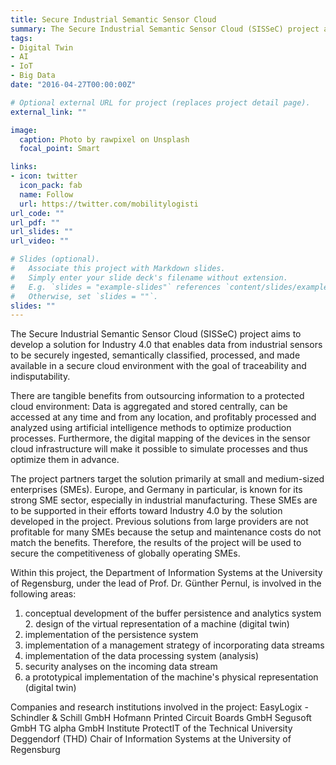 ```yaml
---
title: Secure Industrial Semantic Sensor Cloud
summary: The Secure Industrial Semantic Sensor Cloud (SISSeC) project aims to develop a solution for Industry 4.0 that enables data from industrial sensors to be securely ingested, semantically classified, processed, and made available in a secure cloud environment.
tags:
- Digital Twin
- AI
- IoT
- Big Data
date: "2016-04-27T00:00:00Z"

# Optional external URL for project (replaces project detail page).
external_link: ""

image:
  caption: Photo by rawpixel on Unsplash
  focal_point: Smart

links:
- icon: twitter
  icon_pack: fab
  name: Follow
  url: https://twitter.com/mobilitylogisti
url_code: ""
url_pdf: ""
url_slides: ""
url_video: ""

# Slides (optional).
#   Associate this project with Markdown slides.
#   Simply enter your slide deck's filename without extension.
#   E.g. `slides = "example-slides"` references `content/slides/example-slides.md`.
#   Otherwise, set `slides = ""`.
slides: ""
---
```


The Secure Industrial Semantic Sensor Cloud (SISSeC) project aims to develop a solution for Industry 4.0 that enables data from industrial sensors to be securely ingested, semantically classified, processed, and made available in a secure cloud environment with the goal of traceability and indisputability.

There are tangible benefits from outsourcing information to a protected cloud environment: Data is aggregated and stored centrally, can be accessed at any time and from any location, and profitably processed and analyzed using artificial intelligence methods to optimize production processes. Furthermore, the digital mapping of the devices in the sensor cloud infrastructure will make it possible to simulate processes and thus optimize them in advance.

The project partners target the solution primarily at small and medium-sized enterprises (SMEs). Europe, and Germany in particular, is known for its strong SME sector, especially in industrial manufacturing. These SMEs are to be supported in their efforts toward Industry 4.0 by the solution developed in the project. Previous solutions from large providers are not profitable for many SMEs because the setup and maintenance costs do not match the benefits. Therefore, the results of the project will be used to secure the competitiveness of globally operating SMEs.

Within this project, the Department of Information Systems at the University of Regensburg, under the lead of Prof. Dr. Günther Pernul, is involved in the following areas:
1. conceptual development of the buffer persistence and analytics system 2. design of the virtual representation of a machine (digital twin)
3. implementation of the persistence system
4. implementation of a management strategy of incorporating data streams
5. implementation of the data processing system (analysis)
6. security analyses on the incoming data stream
7. a prototypical implementation of the machine's physical representation (digital twin)

 Companies and research institutions involved in the project:
    EasyLogix - Schindler & Schill GmbH
    Hofmann Printed Circuit Boards GmbH
    Segusoft GmbH
    TG alpha GmbH
    Institute ProtectIT of the Technical University Deggendorf (THD)
    Chair of Information Systems at the University of Regensburg
